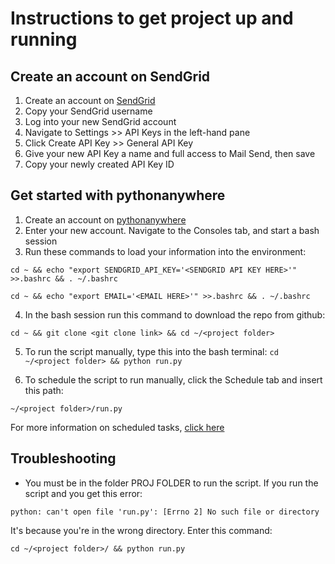 # Instructions to get project up and running

## Create an account on SendGrid
  1. Create an account on [SendGrid](https://www.sendgrid.com)
  2. Copy your SendGrid username
  3. Log into your new SendGrid account
  4. Navigate to Settings >> API Keys in the left-hand pane
  5. Click Create API Key >> General API Key
  6. Give your new API Key a name and full access to Mail Send, then save
  7. Copy your newly created API Key ID
  
## Get started with pythonanywhere
  1. Create an account on [pythonanywhere](https://www.pythonanywhere.com)
  2. Enter your new account. Navigate to the Consoles tab, and start a bash session
  3. Run these commands to load your information into the environment:
  
  `cd ~ && echo "export SENDGRID_API_KEY='<SENDGRID API KEY HERE>'" >>.bashrc && . ~/.bashrc`
  
  `cd ~ && echo "export EMAIL='<EMAIL HERE>'" >>.bashrc && . ~/.bashrc`

  4. In the bash session run this command to download the repo from github: 
  
  `cd ~ && git clone <git clone link> && cd ~/<project folder>`
  
  5. To run the script manually, type this into the bash terminal:
  `cd ~/<project folder> && python run.py`
  
  6. To schedule the script to run manually, click the Schedule tab and insert this path:
  
  `~/<project folder>/run.py`
  
   For more information on scheduled tasks, [click here](https://help.pythonanywhere.com/pages/ScheduledTasks/)
  
## Troubleshooting
  * You must be in the folder PROJ FOLDER to run the script.  If you run the script and you get this error:
  
  `python: can't open file 'run.py': [Errno 2] No such file or directory`
  
   It's because you're in the wrong directory.  Enter this command:
  
  `cd ~/<project folder>/ && python run.py`

